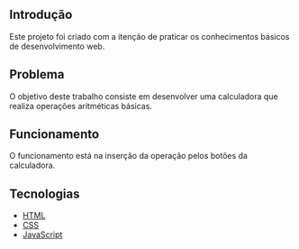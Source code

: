 ## Introdução

Este projeto foi criado com a itenção de praticar os conhecimentos básicos de desenvolvimento web.


## Problema

O objetivo deste trabalho consiste em desenvolver uma calculadora que realiza operações aritméticas básicas.


## Funcionamento

O funcionamento está na inserção da operação pelos botões da calculadora.


## Tecnologias

* [HTML](https://github.com/topics/html)
* [CSS](https://github.com/topics/css)
* [JavaScript](https://github.com/topics/javascript)

